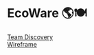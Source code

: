 # EcoWare 🌎🍽️
[Team Discovery](https://www.figma.com/board/gGCsLOUfskSWuw0Flmw9gt/Team-4-Discovery?node-id=0-1&node-type=canvas&t=GIlpj3XGpo9iecjX-0) <br>
[Wireframe](https://www.figma.com/design/vBSkMnoNiU1iBdxIJ5l15O/EcoWare?node-id=17-49&node-type=canvas&t=M0Y08aw3LX3AAdWn-0)
